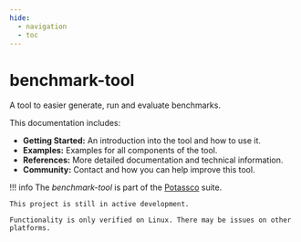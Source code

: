 ```yaml
---
hide:
  - navigation
  - toc
---
```


# benchmark-tool

A tool to easier generate, run and evaluate benchmarks.

This documentation includes:

- **Getting Started:** An introduction into the tool and how to use it.
- **Examples:** Examples for all components of the tool.
- **References:** More detailed documentation and technical information.
- **Community:** Contact and how you can help improve this tool.

!!! info
    The *benchmark-tool* is part of the [Potassco](https://potassco.org) suite.

    This project is still in active development.

    Functionality is only verified on Linux. There may be issues on other platforms.
